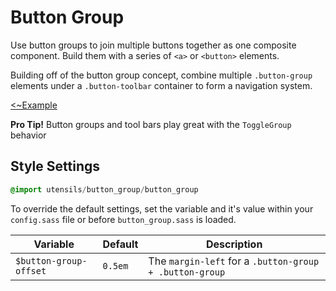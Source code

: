 # Button Group
Use button groups to join multiple buttons together as one composite component.
Build them with a series of `<a>` or `<button>` elements.

Building off of the button group concept, combine multiple `.button-group`
elements under a `.button-toolbar` container to form a navigation system.

[<~Example](markup/button_group.html.haml)

**Pro Tip!** Button groups and tool bars play great with the `ToggleGroup` behavior


## Style Settings
```sass
@import utensils/button_group/button_group
```

To override the default settings, set the variable and it's value
within your `config.sass` file or before `button_group.sass` is loaded.

Variable               | Default    | Description
---------------------- | ---------- | -------------------------------------------
`$button-group-offset` | `0.5em`    | The `margin-left` for a `.button-group + .button-group`

